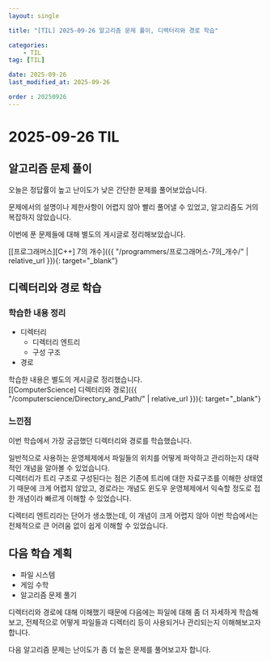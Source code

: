 ```yaml
---
layout: single

title: "[TIL] 2025-09-26 알고리즘 문제 풀이, 디렉터리와 경로 학습"

categories:
    - TIL
tag: [TIL]

date: 2025-09-26
last_modified_at: 2025-09-26

order : 20250926
---
```


# 2025-09-26 TIL

## 알고리즘 문제 풀이

오늘은 정답률이 높고 난이도가 낮은 간단한 문제를 풀어보았습니다.

문제에서의 설명이나 제한사항이 어렵지 않아 빨리 풀어낼 수 있었고, 알고리즘도 거의 복잡하지 않았습니다.

이번에 푼 문제들에 대해 별도의 게시글로 정리해보았습니다.

[[프로그래머스][C++] 7의 개수]({{ "/programmers/프로그래머스-7의_개수/" | relative_url }}){: target="_blank"}

## 디렉터리와 경로 학습

### 학습한 내용 정리

- 디렉터리
    + 디렉터리 엔트리
    + 구성 구조
- 경로

학습한 내용은 별도의 게시글로 정리했습니다.  
[[ComputerScience] 디렉터리와 경로]({{ "/computerscience/Directory_and_Path/" | relative_url }}){: target="_blank"}

### 느낀점

이번 학습에서 가장 궁금했던 디렉터리와 경로를 학습했습니다.

일반적으로 사용하는 운영체제에서 파일들의 위치를 어떻게 파악하고 관리하는지 대략적인 개념을 알아볼 수 있었습니다.  
디렉터리가 트리 구조로 구성된다는 점은 기존에 트리에 대한 자료구조를 이해한 상태였기 때문에 크게 어렵지 않았고, 경로라는 개념도 윈도우 운영체제에서 익숙할 정도로 접한 개념이라 빠르게 이해할 수 있었습니다.

디렉터리 엔트리라는 단어가 생소했는데, 이 개념이 크게 어렵지 않아 이번 학습에서는 전체적으로 큰 어려움 없이 쉽게 이해할 수 있었습니다.

## 다음 학습 계획

- 파일 시스템
- 게임 수학
- 알고리즘 문제 풀기

디렉터리와 경로에 대해 이해했기 때문에 다음에는 파일에 대해 좀 더 자세하게 학습해보고, 전체적으로 어떻게 파일들과 디렉터리 등이 사용되거나 관리되는지 이해해보고자 합니다.

다음 알고리즘 문제는 난이도가 좀 더 높은 문제를 풀어보고자 합니다.